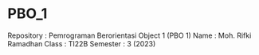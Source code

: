# PBO_1
Repository : Pemrograman Berorientasi Object 1 (PBO 1)
Name : Moh. Rifki Ramadhan
Class : TI22B
Semester : 3 (2023)

